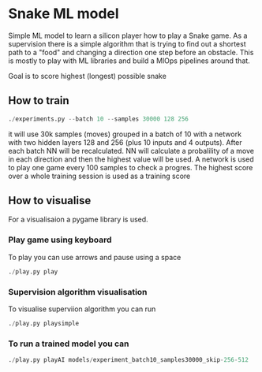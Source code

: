 # Snake ML model

Simple ML model to learn a silicon player how to play a Snake game. As a supervision there is a simple algorithm that is trying to find out a shortest path to a "food" and changing a direction one step before an obstacle. This is mostly to play with ML libraries and build a MlOps pipelines around that.


Goal is to score highest (longest) possible snake

## How to train

```python
./experiments.py --batch 10 --samples 30000 128 256
```

it will use 30k samples (moves) grouped in a batch of 10  with a network with two hidden layers 128 and 256 (plus 10 inputs and 4 outputs). After each batch NN will be recalculated. NN will calculate a probalility of a move in each direction and then the highest value will be used. A network is used to play one game every 100 samples to check a progres. The highest score over a whole training session is used as a training score

## How to visualise
For a visualisaion a pygame library is used.

### Play game using keyboard
To play you can use arrows and pause using a space

```python
./play.py play
```

### Supervision algorithm visualisation
To visualise superviion algorithm you can run

```python
./play.py playsimple
```

### To run a trained model you can 

```python
./play.py playAI models/experiment_batch10_samples30000_skip-256-512
```
